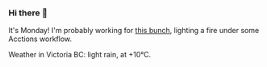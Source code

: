 ### Hi there :wave:

It's Monday! I'm probably working for [this bunch](https://github.com/kohofinancial), lighting a fire under some Acctions workflow.

Weather in Victoria BC: light rain, at +10°C.
